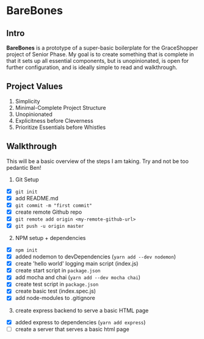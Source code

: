 # BareBones

## Intro

**BareBones** is a prototype of a super-basic boilerplate for the GraceShopper project of Senior Phase. My goal is to create something that is complete in that it sets up all essential components, but is unopinionated, is open for further configuration, and is ideally simple to read and walkthrough.

## Project Values

1. Simplicity
2. Minimal-Complete Project Structure
3. Unopinionated
4. Explicitness before Cleverness
5. Prioritize Essentials before Whistles

## Walkthrough

This will be a basic overview of the steps I am taking. Try and not be too pedantic Ben!

1. Git Setup
  - [x] `git init`
  - [x] add README.md
  - [x] `git commit -m "first commit"`
  - [x] create remote Github repo
  - [x] `git remote add origin <my-remote-github-url>`
  - [x] `git push -u origin master`

2. NPM setup + dependencies
  - [x] `npm init`
  - [x] added nodemon to devDependencies (`yarn add --dev nodemon`)
  - [x] create 'hello world' logging main script (index.js)
  - [x] create start script in `package.json`
  - [x] add mocha and chai (`yarn add --dev mocha chai`)
  - [x] create test script in `package.json`
  - [x] create basic test (index.spec.js)
  - [x] add node-modules to .gitignore

3. create express backend to serve a basic HTML page 
  - [x] added express to dependencies (`yarn add express`)
  - [ ] create a server that serves a basic html page